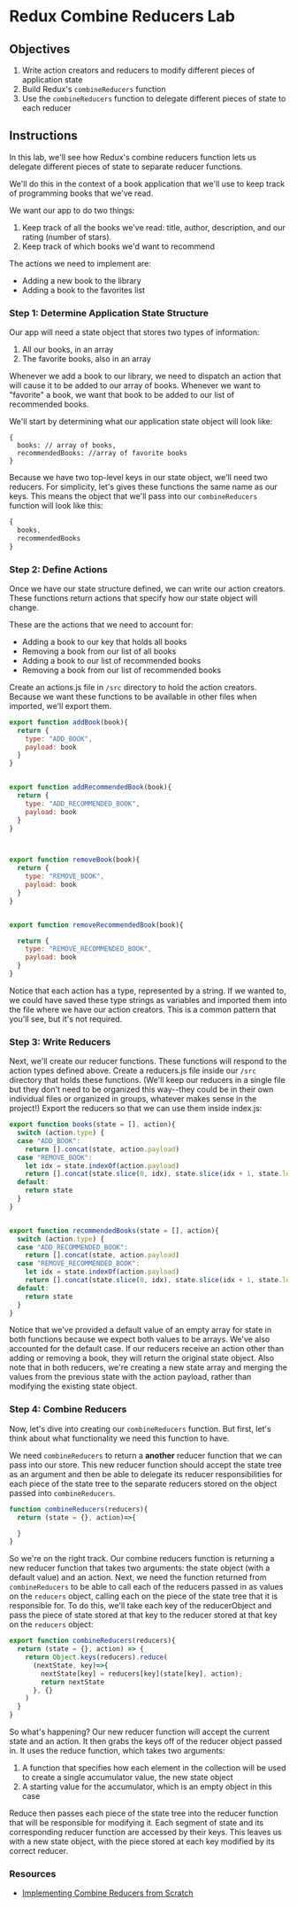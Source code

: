 # Redux Combine Reducers Lab

## Objectives

1. Write action creators and reducers to modify different pieces of application state
2. Build Redux's `combineReducers` function
3. Use the `combineReducers` function to delegate different pieces of state to each reducer

## Instructions

In this lab, we'll see how Redux's combine reducers function lets us delegate different pieces of state to separate reducer functions.

We'll do this in the context of a book application that we'll use to keep track of programming books that we've read.

We want our app to do two things:
1. Keep track of all the books we've read: title, author, description, and our rating (number of stars).
2. Keep track of which books we'd want to recommend


The actions we need to implement are:

+ Adding a new book to the library
+ Adding a book to the favorites list

### Step 1: Determine Application State Structure

Our app will need a state object that stores two types of information:

1. All our books, in an array
2. The favorite books, also in an array

Whenever we add a book to our library, we need to dispatch an action that will cause it to be added to our array of books. Whenever we want to "favorite" a book, we want that book to be added to our list of recommended books.

We'll start by determining what our application state object will look like:

```
{
  books: // array of books,
  recommendedBooks: //array of favorite books
}
```

Because we have two top-level keys in our state object, we'll need two reducers. For simplicity, let's gives these functions the same name as our keys. This means the object that we'll pass into our `combineReducers` function will look like this:

```javascript
{
  books,
  recommendedBooks
}
```


### Step 2: Define Actions

Once we have our state structure defined, we can write our action creators. These functions return actions that specify how our state object will change.

These are the actions that we need to account for:
+ Adding a book to our key that holds all books
+ Removing a book from our list of all books
+ Adding a book to our list of recommended books
+ Removing a book from our list of recommended books


Create an actions.js file in `/src` directory to hold the action creators. Because we want these functions to be available in other files when imported, we'll export them.

```javascript
export function addBook(book){
  return {
    type: "ADD_BOOK",
    payload: book
  }
}


export function addRecommendedBook(book){
  return {
    type: "ADD_RECOMMENDED_BOOK",
    payload: book
  }
}



export function removeBook(book){
  return {
    type: "REMOVE_BOOK",
    payload: book
  }
}


export function removeRecommendedBook(book){

  return {
    type: "REMOVE_RECOMMENDED_BOOK",
    payload: book
  }
}

```

Notice that each action has a type, represented by a string. If we wanted to, we could have saved these type strings as variables and imported them into the file where we have our action creators. This is a common pattern that you'll see, but it's not required.


### Step 3: Write Reducers

Next, we'll create our reducer functions. These functions will respond to the action types defined above. Create a reducers.js file inside our `/src` directory that holds these functions. (We'll keep our reducers in a single file but they don't need to be organized this way--they could be in their own individual files or organized in groups, whatever makes sense in the project!) Export the reducers so that we can use them inside index.js:


```javascript
export function books(state = [], action){
  switch (action.type) {
  case "ADD_BOOK":
    return [].concat(state, action.payload)
  case "REMOVE_BOOK":
    let idx = state.indexOf(action.payload)
    return [].concat(state.slice(0, idx), state.slice(idx + 1, state.length))
  default:
    return state
  }
}


export function recommendedBooks(state = [], action){
  switch (action.type) {
  case "ADD_RECOMMENDED_BOOK":
    return [].concat(state, action.payload)
  case "REMOVE_RECOMMENDED_BOOK":
    let idx = state.indexOf(action.payload)
    return [].concat(state.slice(0, idx), state.slice(idx + 1, state.length))
  default:
    return state
  }
}
```

Notice that we've provided a default value of an empty array for state in both functions because we expect both values to be arrays. We've also accounted for the default case. If our reducers receive an action other than adding or removing a book, they will return the original state object. Also note that in both reducers, we're creating a new state array and merging the values from the previous state with the action payload, rather than modifying the existing state object.


### Step 4: Combine Reducers

Now, let's dive into creating our `combineReducers` function. But first, let's think about what functionality we need this function to have.


We need `combineReducers` to return a **another** reducer function that we can pass into our store. This new reducer function should accept the state tree as an argument and then be able to delegate its reducer responsibilities for each piece of the state tree to the separate reducers stored on the object passed into `combineReducers`.

```javascript
function combineReducers(reducers){
  return (state = {}, action)=>{

  }
}
```

So we're on the right track. Our combine reducers function is returning a new reducer function that takes two arguments: the state object (with a default value) and an action. Next, we need the function returned from `combineReducers` to be able to call each of the reducers passed in as values on the `reducers` object, calling each on the piece of the state tree that it is responsible for. To do this, we'll take each key of the reducerObject and pass the piece of state stored at that key to the reducer stored at that key on the `reducers` object:


```javascript
export function combineReducers(reducers){
  return (state = {}, action) => {
    return Object.keys(reducers).reduce(
      (nextState, key)=>{
        nextState[key] = reducers[key](state[key], action);
        return nextState
      }, {}
    )
  }
}
```

So what's happening? Our new reducer function will accept the current state and an action. It then grabs the keys off of the reducer object passed in. It uses the reduce function, which takes two arguments:

1. A function that specifies how each element in the collection will be used to create a single accumulator value, the new state object
2. A starting value for the accumulator, which is an empty object in this case

Reduce then passes each piece of the state tree into the reducer function that will be responsible for modifying it. Each segment of state and its corresponding reducer function are accessed by their keys. This leaves us with a new state object, with the piece stored at each key modified by its correct reducer.

### Resources

+ [Implementing Combine Reducers from Scratch](https://egghead.io/lessons/javascript-redux-implementing-combinereducers-from-scratch)
